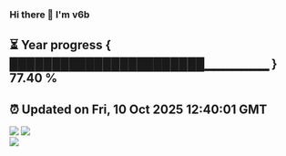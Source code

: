 ### Hi there 👋  I'm v6b  
⏳ Year progress { ███████████████████████▁▁▁▁▁▁▁ } 77.40 %
---
⏰ Updated on Fri, 10 Oct 2025 12:40:01 GMT
---
![](https://github-readme-stats.vercel.app/api?username=v6b&bg_color=30,e96443,904e95&title_color=fff&text_color=fff&layout=compact)
![](https://github-readme-stats.vercel.app/api/top-langs/?username=v6b&layout=compact&bg_color=30,e96443,904e95&title_color=fff&text_color=fff)  
![](https://gcore.jsdelivr.net/gh/v6b/v6b@main/assets/github-contribution-grid-snake.svg)

